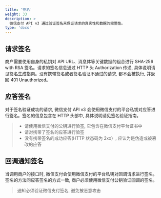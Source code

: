 ```yaml
---
title: '签名'
weight: 33
description: >
  微信支付 API v3 通过验证签名来保证请求的真实性和数据的完整性。
type: 'docs'
---
```


## 请求签名

商户需要使用自身的私钥对 API URL、消息体等关键数据的组合进行 SHA-256 with RSA 签名。请求的签名信息通过 HTTP 头 Authorization 传递, 具体说明请见签名生成指南。没有携带签名或者签名验证不通过的请求, 都不会被执行, 并返回 401 Unauthorized。

## 应答签名

对于签名验证成功的请求, 微信支付 API v3 会使用微信支付的平台私钥对应答进行签名。签名的信息包含在 HTTP 头部中, 具体说明请见签名验证指南。

> - 请使用微信支付的公钥进行验签, 它包含在微信支付平台证书中
> - 请对携带了签名的应答进行验签
> - 没有携带签名的成功应答(HTTP 状态码为 2xx）, 应认为是伪造或被篡改的应答

## 回调通知签名

当调用商户的接口时, 微信支付会使用微信支付的平台私钥对回调请求进行签名。签名的方法同应答签名的方式一致, 商户必须使用微信支付公钥验证回调的签名。

> 通知必须验证微信支付签名, 避免被恶意攻击

